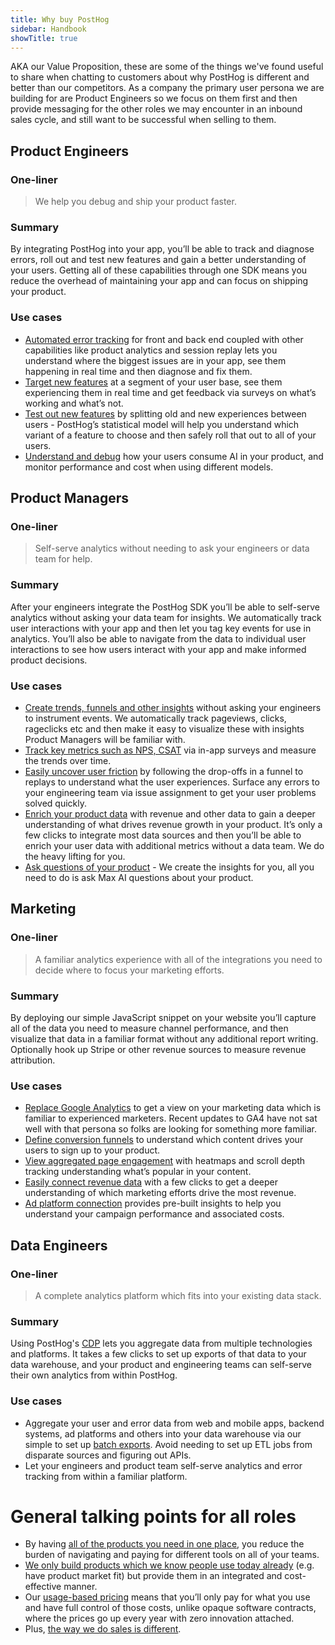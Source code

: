 ```yaml
---
title: Why buy PostHog
sidebar: Handbook
showTitle: true
---
```


AKA our Value Proposition, these are some of the things we've found useful to share when chatting to customers about why PostHog is different and better than our competitors.  As a company the primary user persona we are building for are Product Engineers so we focus on them first and then provide messaging for the other roles we may encounter in an inbound sales cycle, and still want to be successful when selling to them.

## Product Engineers

### One-liner

> We help you debug and ship your product faster.

### Summary

By integrating PostHog into your app, you’ll be able to track and diagnose errors, roll out and test new features and gain a better understanding of your users.  Getting all of these capabilities through one SDK means you reduce the overhead of maintaining your app and can focus on shipping your product.

### Use cases
- [Automated error tracking](/error-tracking) for front and back end coupled with other capabilities like product analytics and session replay lets you understand where the biggest issues are in your app, see them happening in real time and then diagnose and fix them.
- [Target new features](/feature-flags) at a segment of your user base, see them experiencing them in real time and get feedback via surveys on what’s working and what’s not.
- [Test out new features](/experiments) by splitting old and new experiences between users - PostHog’s statistical model will help you understand which variant of a feature to choose and then safely roll that out to all of your users.
- [Understand and debug](/llm-analytics) how your users consume AI in your product, and monitor performance and cost when using different models.

## Product Managers

### One-liner

> Self-serve analytics without needing to ask your engineers or data team for help.

### Summary

After your engineers integrate the PostHog SDK you’ll be able to self-serve analytics without asking your data team for insights.  We automatically track user interactions with your app and then let you tag key events for use in analytics.  You’ll also be able to navigate from the data to individual user interactions to see how users interact with your app and make informed product decisions.

### Use cases
- [Create trends, funnels and other insights](/product-analytics) without asking your engineers to instrument events.  We automatically track pageviews, clicks, rageclicks etc and then make it easy to visualize these with insights Product Managers will be familiar with.
- [Track key metrics such as NPS, CSAT](/surveys) via in-app surveys and measure the trends over time.
- [Easily uncover user friction](/session-replay) by following the drop-offs in a funnel to replays to understand what the user experiences.  Surface any errors to your engineering team via issue assignment to get your user problems solved quickly.
- [Enrich your product data](/bi) with revenue and other data to gain a deeper understanding of what drives revenue growth in your product.  It’s only a few clicks to integrate most data sources and then you’ll be able to enrich your user data with additional metrics without a data team.  We do the heavy lifting for you.
- [Ask questions of your product](/max) - We create the insights for you, all you need to do is ask Max AI questions about your product.


## Marketing

### One-liner

> A familiar analytics experience with all of the integrations you need to decide where to focus your marketing efforts.

### Summary

By deploying our simple JavaScript snippet on your website you’ll capture all of the data you need to measure channel performance, and then visualize that data in a familiar format without any additional report writing.  Optionally hook up Stripe or other revenue sources to measure revenue attribution.

### Use cases
- [Replace Google Analytics](/web-analytics) to get a view on your marketing data which is familiar to experienced marketers.  Recent updates to GA4 have not sat well with that persona so folks are looking for something more familiar.
- [Define conversion funnels](/funnels) to understand which content drives your users to sign up to your product.  
- [View aggregated page engagement](/heatmaps) with heatmaps and scroll depth tracking understanding what’s popular in your content.
- [Easily connect revenue data](/revenue-analytics) with a few clicks to get a deeper understanding of which marketing efforts drive the most revenue.
- [Ad platform connection](/docs/cdp/destinations/google-ads) provides pre-built insights to help you understand your campaign performance and associated costs.


## Data Engineers

### One-liner

> A complete analytics platform which fits into your existing data stack.

### Summary

Using PostHog's [CDP](/cdp) lets you aggregate data from multiple technologies and platforms.  It takes a few clicks to set up exports of that data to your data warehouse, and your product and engineering teams can self-serve their own analytics from within PostHog.

### Use cases
- Aggregate your user and error data from web and mobile apps, backend systems, ad platforms and others into your data warehouse via our simple to set up [batch exports](/batch-exports).  Avoid needing to set up ETL jobs from disparate sources and figuring out APIs.
- Let your engineers and product team self-serve analytics and error tracking from within a familiar platform.

# General talking points for all roles

- By having [all of the products you need in one place](/why-does-posthog-exist), you reduce the burden of navigating and paying for different tools on all of your teams.  
- [We only build products which we know people use today already](/handbook/which-products) (e.g. have product market fit) but provide them in an integrated and cost-effective manner.  
- Our [usage-based pricing](/handbook/how-we-make-money) means that you’ll only pay for what you use and have full control of those costs, unlike opaque software contracts, where the prices go up every year with zero innovation attached.  
- Plus, [the way we do sales is different](/sales).